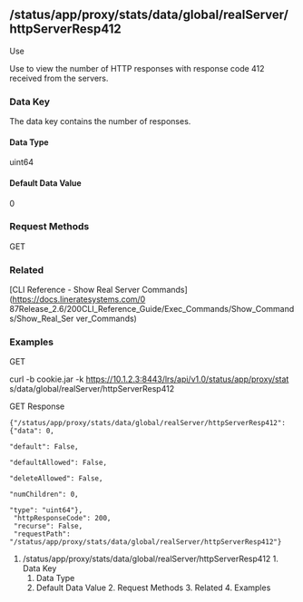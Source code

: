 ## /status/app/proxy/stats/data/global/realServer/httpServerResp412

Use

Use to view the number of HTTP responses with response code 412 received from
the servers.

### Data Key

The data key contains the number of responses.

#### Data Type

uint64

#### Default Data Value

0

### Request Methods

GET

### Related

[CLI Reference - Show Real Server Commands](https://docs.lineratesystems.com/0
87Release_2.6/200CLI_Reference_Guide/Exec_Commands/Show_Commands/Show_Real_Ser
ver_Commands)

### Examples

GET

curl -b cookie.jar -k https://10.1.2.3:8443/lrs/api/v1.0/status/app/proxy/stat
s/data/global/realServer/httpServerResp412

GET Response

    
    {"/status/app/proxy/stats/data/global/realServer/httpServerResp412": {"data": 0,
                                                                           "default": False,
                                                                           "defaultAllowed": False,
                                                                           "deleteAllowed": False,
                                                                           "numChildren": 0,
                                                                           "type": "uint64"},
     "httpResponseCode": 200,
     "recurse": False,
     "requestPath": "/status/app/proxy/stats/data/global/realServer/httpServerResp412"}
    

  1. /status/app/proxy/stats/data/global/realServer/httpServerResp412
    1. Data Key
      1. Data Type
      2. Default Data Value
    2. Request Methods
    3. Related
    4. Examples

